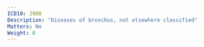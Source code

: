 ```yaml
---
ICD10: J980
Description: "Diseases of bronchus, not elsewhere classified"
Matters: No
Weight: 0
---
```


